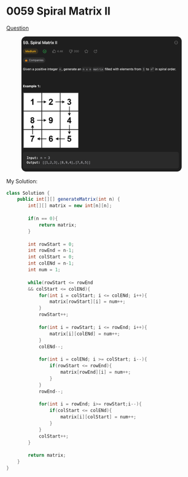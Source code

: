 # 0059 Spiral Matrix II

[Question](https://leetcode.com/problems/spiral-matrix-ii/description/?envType=study-plan\&id=data-structure-ii)

<figure><img src="../.gitbook/assets/image (1).png" alt=""><figcaption></figcaption></figure>



My Solution:

```java
class Solution {
    public int[][] generateMatrix(int n) {
        int[][] matrix = new int[n][n];

        if(n == 0){
            return matrix;
        }

        int rowStart = 0;
        int rowEnd = n-1;
        int colStart = 0;
        int colENd = n-1;
        int num = 1;

        while(rowStart <= rowEnd 
        && colStart <= colENd){
            for(int i = colStart; i <= colENd; i++){
                matrix[rowStart][i] = num++;
            }
            rowStart++;

            for(int i = rowStart; i <= rowEnd; i++){
                matrix[i][colENd] = num++;
            }
            colENd--;

            for(int i = colENd; i >= colStart; i--){
                if(rowStart <= rowEnd){
                    matrix[rowEnd][i] = num++;
                }
            }
            rowEnd--;

            for(int i = rowEnd; i>= rowStart;i--){
                if(colStart <= colENd){
                    matrix[i][colStart] = num++;
                }
            }
            colStart++;
        }

        return matrix;
    }
}
```
